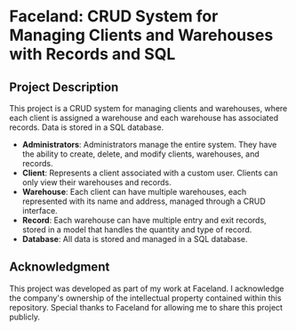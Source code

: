 # Faceland: CRUD System for Managing Clients and Warehouses with Records and SQL

## Project Description

This project is a CRUD system for managing clients and warehouses, where each client is assigned a warehouse and each warehouse has associated records. Data is stored in a SQL database.

- **Administrators**: Administrators manage the entire system. They have the ability to create, delete, and modify clients, warehouses, and records.
- **Client**: Represents a client associated with a custom user. Clients can only view their warehouses and records.
- **Warehouse**: Each client can have multiple warehouses, each represented with its name and address, managed through a CRUD interface.
- **Record**: Each warehouse can have multiple entry and exit records, stored in a model that handles the quantity and type of record.
- **Database**: All data is stored and managed in a SQL database.

## Acknowledgment

This project was developed as part of my work at Faceland. I acknowledge the company's ownership of the intellectual property contained within this repository. Special thanks to Faceland for allowing me to share this project publicly.
